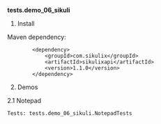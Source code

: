 **tests.demo_06_sikuli**

1. Install

Maven dependency: 

```
        <dependency>
            <groupId>com.sikulix</groupId>
            <artifactId>sikulixapi</artifactId>
            <version>1.1.0</version>
        </dependency>
```

2. Demos

2.1 Notepad

    Tests: tests.demo_06_sikuli.NotepadTests